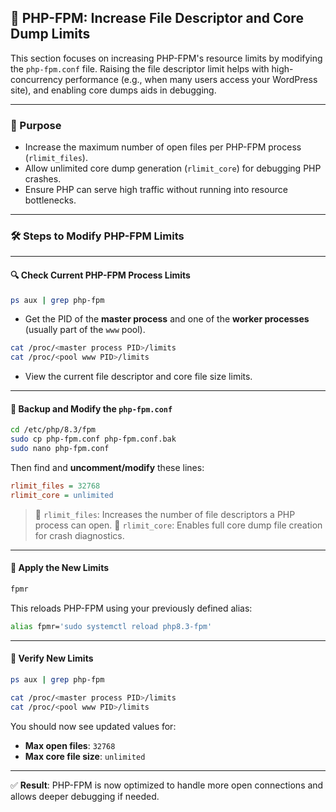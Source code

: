 ## 🧠 PHP-FPM: Increase File Descriptor and Core Dump Limits

This section focuses on increasing PHP-FPM's resource limits by modifying the `php-fpm.conf` file. Raising the file descriptor limit helps with high-concurrency performance (e.g., when many users access your WordPress site), and enabling core dumps aids in debugging.

---

### 🧭 Purpose

* Increase the maximum number of open files per PHP-FPM process (`rlimit_files`).
* Allow unlimited core dump generation (`rlimit_core`) for debugging PHP crashes.
* Ensure PHP can serve high traffic without running into resource bottlenecks.

---

### 🛠️ Steps to Modify PHP-FPM Limits

---

#### 🔍 Check Current PHP-FPM Process Limits

```bash
ps aux | grep php-fpm
```

* Get the PID of the **master process** and one of the **worker processes** (usually part of the `www` pool).

```bash
cat /proc/<master process PID>/limits
cat /proc/<pool www PID>/limits
```

* View the current file descriptor and core file size limits.

---

#### 🧱 Backup and Modify the `php-fpm.conf`

```bash
cd /etc/php/8.3/fpm
sudo cp php-fpm.conf php-fpm.conf.bak
sudo nano php-fpm.conf
```

Then find and **uncomment/modify** these lines:

```ini
rlimit_files = 32768
rlimit_core = unlimited
```

> 🔧 `rlimit_files`: Increases the number of file descriptors a PHP process can open.
> 🧩 `rlimit_core`: Enables full core dump file creation for crash diagnostics.

---

#### 🔄 Apply the New Limits

```bash
fpmr
```

This reloads PHP-FPM using your previously defined alias:

```bash
alias fpmr='sudo systemctl reload php8.3-fpm'
```

---

#### 🔁 Verify New Limits

```bash
ps aux | grep php-fpm
```

```bash
cat /proc/<master process PID>/limits
cat /proc/<pool www PID>/limits
```

You should now see updated values for:

* **Max open files**: `32768`
* **Max core file size**: `unlimited`

---

✅ **Result**: PHP-FPM is now optimized to handle more open connections and allows deeper debugging if needed.
